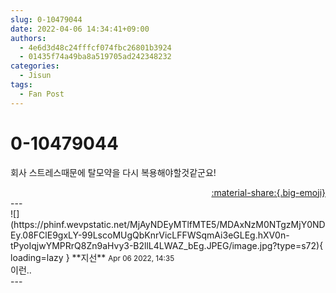 ```yaml
---
slug: 0-10479044
date: 2022-04-06 14:34:41+09:00
authors:
  - 4e6d3d48c24fffcf074fbc26801b3924
  - 01435f74a49ba8a519705ad242348232
categories:
  - Jisun
tags:
  - Fan Post
---
```


# 0-10479044

<div class="post-container" markdown="1">
<div class="content-container md-sidebar__scrollwrap" markdown="1">

회사 스트레스때문에 탈모약을 다시 복용해야할것같군요!

</div>
</div>

<div style="text-align: right;" markdown="1">
<a href="https://weverse.io/fromis9/fanpost/0-10479044" style="text-align: right;">:material-share:{.big-emoji}</a>
</div>
---

<div class="comments-container md-sidebar__scrollwrap" markdown="1">
<div class="comment" markdown="1">
<div class='id-container' markdown="1">
![](https://phinf.wevpstatic.net/MjAyNDEyMTlfMTE5/MDAxNzM0NTgzMjY0NDEy.08FClE9gxLY-99LscoMUgQbKnrVicLFFWSqmAi3eGLEg.hXV0n-tPyoIqjwYMPRrQ8Zn9aHvy3-B2llL4LWAZ_bEg.JPEG/image.jpg?type=s72){ loading=lazy }
**<span class="artist">지선</span>** <small>Apr 06 2022, 14:35</small><br>
</div>
<div class='comment-body' markdown="1">
이런..
</div>
</div>
</div>
---
